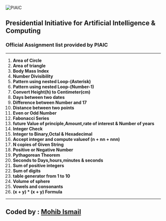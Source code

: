 ![PIAIC](https://user-images.githubusercontent.com/50514728/62832725-92539b80-bc4c-11e9-94a9-fa7b9484edab.png)
## Presidential Initiative for Artificial Intelligence & Computing
### Official Assignment list provided by PIAIC
---

1. **Area of Circle**
1. **Area of triangle**
1. **Body Mass Index**
1. **Number Divisibility**
1. **Pattern using nested Loop-(Asterisk)**
1. **Pattern using nested Loop-(Number-1)**
1. **Convert Height(h) to Centimeter(cm)**
1. **Days between two dates**
1. **Difference between Number and 17**
1. **Distance between two points**
1. **Even or Odd Number**
1. **Fabonacci Series**
1. **future Value of principle,Amount,rate of interest & Number of years**
1. **Integer Check**
1. **Integer to Binary,Octal & Hexadecimal**
1. **Accept integer and compute valueof (n + nn + nnn)**
1. **N copies of Given String**
1. **Positive or Negative Number**
1. **Pythagorean Theorem**
1. **Seconds to Days,hours,minutes & seconds**
1. **Sum of positive integers**
1. **Sum of digits**
1. **table generator from 1 to 10**
1. **Volume of sphere**
1. **Vowels and consonants**
1. **(x + y) * (x + y) Formula**
---
## Coded by : [Mohib Ismail](https://github.com)
